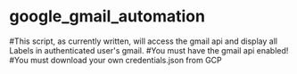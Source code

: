 # google_gmail_automation

#This script, as currently written, will access the gmail api and display all Labels in authenticated user's gmail.
#You must have the gmail api enabled!
#You must download your own credentials.json from GCP 
